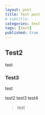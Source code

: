 ```yaml
---
layout: post
title: Test post
# subtitle: 
categories: test
tags: [test]
published: true
---
```



## Test2
test

### Test3
test


test2
test3
test4

>test
